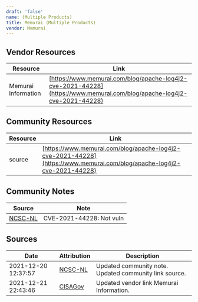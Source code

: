 ```yaml
---
draft: 'false'
name: (Multiple Products)
title: Memurai (Multiple Products)
vendor: Memurai
---
```


## Vendor Resources
| Resource | Link |
| --- | --- |
| Memurai Information | [https://www.memurai.com/blog/apache-log4j2-cve-2021-44228](https://www.memurai.com/blog/apache-log4j2-cve-2021-44228) |

## Community Resources
| Resource | Link |
| --- | --- |
| source | [https://www.memurai.com/blog/apache-log4j2-cve-2021-44228](https://www.memurai.com/blog/apache-log4j2-cve-2021-44228) |

## Community Notes
| Source | Note |
| --- | --- |
| [NCSC-NL](https://github.com/NCSC-NL/log4shell/blob/main/software/README.md) | CVE-2021-44228: Not vuln </ul> |

## Sources
| Date | Attribution | Description |
| --- | --- | --- |
| 2021-12-20 12:37:57 | [NCSC-NL](https://github.com/NCSC-NL/log4shell/blob/main/software/README.md) | Updated community note. Updated community link source.  |
| 2021-12-21 22:43:46 | [CISAGov](https://raw.githubusercontent.com/cisagov/log4j-affected-db/develop/README.md) | Updated vendor link Memurai Information.  |
